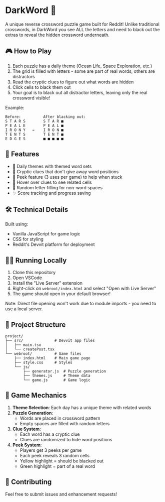 # DarkWord 🎯

A unique reverse crossword puzzle game built for Reddit! Unlike traditional crosswords, in DarkWord you see ALL the letters and need to black out the extras to reveal the hidden crossword underneath.

## 🎮 How to Play

1. Each puzzle has a daily theme (Ocean Life, Space Exploration, etc.)
2. The grid is filled with letters - some are part of real words, others are distractors
3. Read the cryptic clues to figure out what words are hidden
4. Click cells to black them out
5. Your goal is to black out all distractor letters, leaving only the real crossword visible!

Example:
```
Before:          After blacking out:
S T A R S        S T A R ■
P E A L E        P E A L ■
I R O N Y   →    I R O N ■
T E N T S        T E N T ■
E D G E S        ■ ■ ■ ■ ■
```

## 🚀 Features

- 🎨 Daily themes with themed word sets
- 🤔 Cryptic clues that don't give away word positions
- 👀 Peek feature (3 uses per game) to help when stuck
- 🎯 Hover over clues to see related cells
- 🔄 Random letter filling for non-word spaces
- ✨ Score tracking and progress saving

## 🛠️ Technical Details

Built using:
- Vanilla JavaScript for game logic
- CSS for styling
- Reddit's Devvit platform for deployment

## 🏃‍♂️ Running Locally

1. Clone this repository
2. Open VSCode
3. Install the "Live Server" extension
4. Right-click on `webroot/index.html` and select "Open with Live Server"
5. The game should open in your default browser!

Note: Direct file opening won't work due to module imports - you need to use a local server.

## 📁 Project Structure
```
project/
├── src/              # Devvit app files
│   ├── main.tsx
│   └── createPost.tsx
└── webroot/          # Game files
    ├── index.html    # Main game page
    ├── style.css     # Styles
    └── js/
        ├── generator.js  # Puzzle generation
        ├── themes.js     # Theme data
        └── game.js       # Game logic
```

## 🎯 Game Mechanics

1. **Theme Selection**: Each day has a unique theme with related words
2. **Puzzle Generation**: 
   - Words are placed in crossword pattern
   - Empty spaces are filled with random letters
3. **Clue System**:
   - Each word has a cryptic clue
   - Clues are randomized to hide word positions
4. **Peek System**:
   - Players get 3 peeks per game
   - Each peek reveals 3 random cells
   - Yellow highlight = should be blacked out
   - Green highlight = part of a real word

## 🤝 Contributing

Feel free to submit issues and enhancement requests!